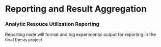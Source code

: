 # Reporting and Result Aggregation

  ### Analytic Resouce Utilization Reporting
  Reporting node will format and log experimental output for reporting in the final thesis project. 

